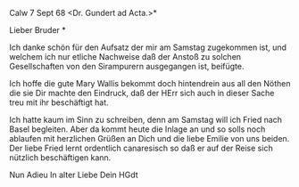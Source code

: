  Calw 7 Sept 68
 <Dr. Gundert ad Acta.>*

Lieber Bruder <Ostertag>*

Ich danke schön für den Aufsatz der mir am Samstag zugekommen ist, und welchem ich nur etliche Nachweise daß der Anstoß zu solchen Gesellschaften von den Sirampurern ausgegangen ist, beifügte.

Ich hoffe die gute Mary Wallis bekommt doch hintendrein aus all den Nöthen die sie Dir machte den Eindruck, daß der HErr sich auch in dieser Sache treu mit ihr beschäftigt hat.

Ich hatte kaum im Sinn zu schreiben, denn am Samstag will ich Fried nach Basel begleiten. Aber da kommt heute die Inlage an und so solls noch ablaufen mit herzlichen Grüßen an Dich und die liebe Emilie von uns beiden. 
Der liebe Fried lernt ordentlich canaresisch so daß er auf der Reise sich nützlich beschäftigen kann.

Nun Adieu
 In alter Liebe
 Dein HGdt
